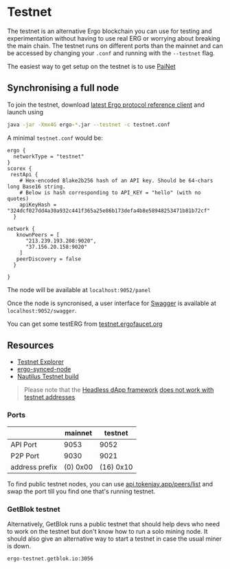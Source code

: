 # Testnet

The testnet is an alternative Ergo blockchain you can use for testing and experimentation without having to use real ERG or worrying about breaking the main chain. The testnet runs on different ports than the mainnet and can be accessed by changing your `.conf` and running with the `--testnet` flag. 

The easiest way to get setup on the testnet is to use [PaiNet](https://github.com/mgpai22/paiNet)


## Synchronising a full node

To join the testnet, download [latest Ergo protocol reference client](https://github.com/ergoplatform/ergo/releases/tag/5.0-RC2) and launch using

```bash
java -jar -Xmx4G ergo-*.jar --testnet -c testnet.conf
```


A minimal `testnet.conf` would be:

```
ergo {
  networkType = "testnet"
}
scorex {
 restApi {
    # Hex-encoded Blake2b256 hash of an API key. Should be 64-chars long Base16 string.
    # Below is hash corresponding to API_KEY = "hello" (with no quotes)
    apiKeyHash = "324dcf027dd4a30a932c441f365a25e86b173defa4b8e58948253471b81b72cf"
  }
  
network {
   knownPeers = [
      "213.239.193.208:9020",
      "37.156.20.158:9020"
    ]
   peerDiscovery = false
  }

}
```

The node will be available at `localhost:9052/panel`

Once the node is syncronised, a user interface for [Swagger](/node/swagger/) is available at `localhost:9052/swagger`. 

You can get some testERG from [testnet.ergofaucet.org](https://testnet.ergofaucet.org/)


## Resources


- [Testnet Explorer](https://testnet.ergoplatform.com/)
- [ergo-synced-node](https://github.com/mgpai22/ergo-synced-node#ergo-testnet-node-setup)
- [Nautilus Testnet build](https://github.com/capt-nemo429/nautilus-wallet#testnet)




> Please note that the [Headless dApp framework](/dev/stack/headless/#headless-dapp-framework) [does not work with testnet addresses](https://github.com/ergoplatform/ergo-headless-dapp-framework/blob/main/src/encoding.rs#L104)

### Ports

|                | mainnet  | testnet   |
|----------------|----------|-----------|
| API Port       | 9053     | 9052      | 
| P2P Port       | 9030     | 9021      |
| address prefix | (0) 0x00 | (16) 0x10 |

To find public testnet nodes, you can use [api.tokenjay.app/peers/list](https://api.tokenjay.app/peers/list) and swap the port till you find one that's running testnet.



### GetBlok testnet

Alternatively, GetBlok runs a public testnet that should help devs who need to work on the testnet but don't know how to run a solo mining node. It should also give an alternative way to start a testnet in case the usual miner is down. 

```
ergo-testnet.getblok.io:3056
```
